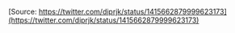 [Source: https://twitter.com/diprjk/status/1415662879999623173](https://twitter.com/diprjk/status/1415662879999623173)